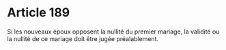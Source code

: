 # Article 189

Si les nouveaux époux opposent la nullité du premier mariage, la validité ou la nullité de ce mariage doit être jugée préalablement.
